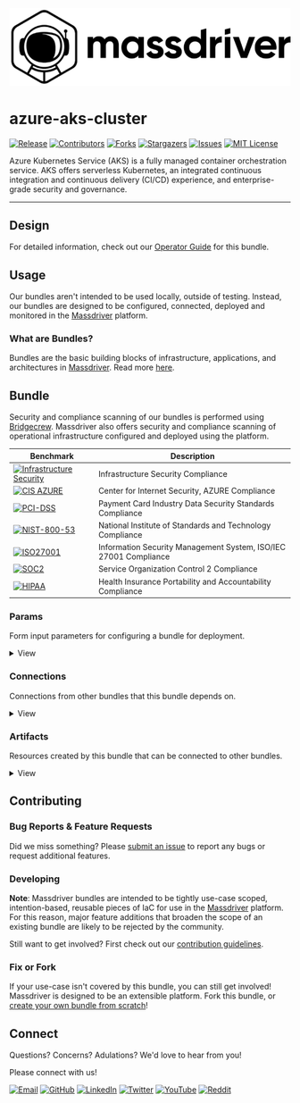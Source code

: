 [![Massdriver][logo]][website]

# azure-aks-cluster

[![Release][release_shield]][release_url]
[![Contributors][contributors_shield]][contributors_url]
[![Forks][forks_shield]][forks_url]
[![Stargazers][stars_shield]][stars_url]
[![Issues][issues_shield]][issues_url]
[![MIT License][license_shield]][license_url]


Azure Kubernetes Service (AKS) is a fully managed container orchestration service. AKS offers serverless Kubernetes, an integrated continuous integration and continuous delivery (CI/CD) experience, and enterprise-grade security and governance.


---

## Design

For detailed information, check out our [Operator Guide](operator.mdx) for this bundle.

## Usage

Our bundles aren't intended to be used locally, outside of testing. Instead, our bundles are designed to be configured, connected, deployed and monitored in the [Massdriver][website] platform.

### What are Bundles?

Bundles are the basic building blocks of infrastructure, applications, and architectures in [Massdriver][website]. Read more [here](https://docs.massdriver.cloud/concepts/bundles).

## Bundle


<!-- COMPLIANCE:START -->

Security and compliance scanning of our bundles is performed using [Bridgecrew](https://www.bridgecrew.cloud/). Massdriver also offers security and compliance scanning of operational infrastructure configured and deployed using the platform.

| Benchmark | Description |
|--------|---------------|
| [![Infrastructure Security](https://www.bridgecrew.cloud/badges/github/massdriver-cloud/azure-aks-cluster/general)](https://www.bridgecrew.cloud/link/badge?vcs=github&fullRepo=massdriver-cloud%2Fazure-aks-cluster&benchmark=INFRASTRUCTURE+SECURITY) | Infrastructure Security Compliance |
| [![CIS AZURE](https://www.bridgecrew.cloud/badges/github/massdriver-cloud/azure-aks-cluster/cis_azure)](https://www.bridgecrew.cloud/link/badge?vcs=github&fullRepo=massdriver-cloud%2Fazure-aks-cluster&benchmark=CIS+AZURE+V1.1) | Center for Internet Security, AZURE Compliance |
| [![PCI-DSS](https://www.bridgecrew.cloud/badges/github/massdriver-cloud/azure-aks-cluster/pci)](https://www.bridgecrew.cloud/link/badge?vcs=github&fullRepo=massdriver-cloud%2Fazure-aks-cluster&benchmark=PCI-DSS+V3.2) | Payment Card Industry Data Security Standards Compliance |
| [![NIST-800-53](https://www.bridgecrew.cloud/badges/github/massdriver-cloud/azure-aks-cluster/nist)](https://www.bridgecrew.cloud/link/badge?vcs=github&fullRepo=massdriver-cloud%2Fazure-aks-cluster&benchmark=NIST-800-53) | National Institute of Standards and Technology Compliance |
| [![ISO27001](https://www.bridgecrew.cloud/badges/github/massdriver-cloud/azure-aks-cluster/iso)](https://www.bridgecrew.cloud/link/badge?vcs=github&fullRepo=massdriver-cloud%2Fazure-aks-cluster&benchmark=ISO27001) | Information Security Management System, ISO/IEC 27001 Compliance |
| [![SOC2](https://www.bridgecrew.cloud/badges/github/massdriver-cloud/azure-aks-cluster/soc2)](https://www.bridgecrew.cloud/link/badge?vcs=github&fullRepo=massdriver-cloud%2Fazure-aks-cluster&benchmark=SOC2)| Service Organization Control 2 Compliance |
| [![HIPAA](https://www.bridgecrew.cloud/badges/github/massdriver-cloud/azure-aks-cluster/hipaa)](https://www.bridgecrew.cloud/link/badge?vcs=github&fullRepo=massdriver-cloud%2Fazure-aks-cluster&benchmark=HIPAA) | Health Insurance Portability and Accountability Compliance |

<!-- COMPLIANCE:END -->

### Params

Form input parameters for configuring a bundle for deployment.

<details>
<summary>View</summary>

<!-- PARAMS:START -->
## Properties

- **`cluster`** *(object)*: Configure the Kubernetes cluster.
  - **`enable_log_analytics`** *(boolean)*: Enable Log Analytics for this cluster. Default: `False`.
- **`core_services`** *(object)*: Configure core services in Kubernetes for Massdriver to manage.
  - **`azure_dns_zones`** *(array)*: Add an Azure DNS Zone associated with this cluster to allow Kubernetes to automatically manage DNS records and SSL certificates.
    - **Items** *(string)*
  - **`enable_ingress`** *(boolean)*: Enabling this will create an NGINX Ingress Controller in the cluster, allowing internet traffic to flow into web accessible services within the cluster. Default: `False`.
- **`monitoring`** *(object)*
  - **`prometheus`** *(object)*: Configuration settings for the Prometheus instances that are automatically installed into the cluster to provide monitoring capabilities.
    - **`grafana_enabled`** *(boolean)*: Install Grafana into the cluster to provide a metric visualizer. Default: `False`.
- **`node_groups`** *(object)*: The node groups that should be used for this cluster.
  - **`additional_node_groups`** *(array)*: Default: `[]`.
    - **Items** *(object)*
      - **`compute_type`** *(string)*: Compute type to use in the node group. **Changing this forces a deletion and re-creation of the node group**. Must be one of: `['General Purpose', 'Memory Optimized', 'Compute Optimized', 'Storage Optimized', 'GPU']`.
      - **`max_size`** *(number)*: Maximum number of instances in the node group. Minimum: `1`. Maximum: `1000`. Default: `10`.
      - **`min_size`** *(number)*: Minimum number of instances in the node group. Minimum: `1`. Maximum: `1000`. Default: `1`.
      - **`name`** *(string)*
  - **`default_node_group`** *(object)*: Configuration of the node group.
    - **`compute_type`** *(string)*: Compute type to use in the node group. **Changing this forces a deletion and re-creation of the node group**. Must be one of: `['General Purpose', 'Memory Optimized', 'Compute Optimized', 'Storage Optimized', 'GPU']`.
    - **`max_size`** *(number)*: Maximum number of instances in the node group. Minimum: `1`. Maximum: `1000`. Default: `10`.
    - **`min_size`** *(number)*: Minimum number of instances in the node group. Minimum: `1`. Maximum: `1000`. Default: `1`.
    - **`name`** *(string)*
## Examples

  ```json
  {
      "__name": "Development",
      "node_groups": {
          "default_node_group": {
              "compute_type": "General Purpose",
              "max_size": 10,
              "min_size": 1,
              "name": "default",
              "node_size": "Standard_D2s_v3"
          }
      }
  }
  ```

  ```json
  {
      "__name": "Production",
      "node_groups": {
          "additional_node_groups": [
              {
                  "compute_type": "General Purpose",
                  "max_size": 10,
                  "min_size": 1,
                  "name": "shared",
                  "node_size": "Standard_D8s_v3"
              }
          ],
          "default_node_group": {
              "max_size": 10,
              "min_size": 1,
              "name": "default",
              "node_size": "Standard_D8s_v3"
          }
      }
  }
  ```

  ```json
  {
      "__name": "Wizard",
      "cluster": {
          "enable_log_analytics": false
      },
      "core_services": {
          "azure_dns_zones": [],
          "enable_ingress": true
      },
      "node_groups": {
          "additional_node_groups": [],
          "default_node_group": {
              "compute_type": "General Purpose",
              "max_size": 5,
              "min_size": 1,
              "name": "default",
              "node_size": "Standard_B2s"
          }
      }
  }
  ```

<!-- PARAMS:END -->

</details>

### Connections

Connections from other bundles that this bundle depends on.

<details>
<summary>View</summary>

<!-- CONNECTIONS:START -->
## Properties

- **`azure_service_principal`** *(object)*: . Cannot contain additional properties.
  - **`data`** *(object)*
    - **`client_id`** *(string)*: A valid UUID field.

      Examples:
      ```json
      "123xyz99-ab34-56cd-e7f8-456abc1q2w3e"
      ```

    - **`client_secret`** *(string)*
    - **`subscription_id`** *(string)*: A valid UUID field.

      Examples:
      ```json
      "123xyz99-ab34-56cd-e7f8-456abc1q2w3e"
      ```

    - **`tenant_id`** *(string)*: A valid UUID field.

      Examples:
      ```json
      "123xyz99-ab34-56cd-e7f8-456abc1q2w3e"
      ```

  - **`specs`** *(object)*
- **`vnet`** *(object)*: . Cannot contain additional properties.
  - **`data`** *(object)*
    - **`infrastructure`** *(object)*
      - **`cidr`** *(string)*

        Examples:
        ```json
        "10.100.0.0/16"
        ```

        ```json
        "192.24.12.0/22"
        ```

      - **`default_subnet_id`** *(string)*: Azure Resource ID.

        Examples:
        ```json
        "/subscriptions/12345678-1234-1234-abcd-1234567890ab/resourceGroups/resource-group-name/providers/Microsoft.Network/virtualNetworks/network-name"
        ```

      - **`id`** *(string)*: Azure Resource ID.

        Examples:
        ```json
        "/subscriptions/12345678-1234-1234-abcd-1234567890ab/resourceGroups/resource-group-name/providers/Microsoft.Network/virtualNetworks/network-name"
        ```

  - **`specs`** *(object)*
    - **`azure`** *(object)*: .
      - **`region`** *(string)*: Select the Azure region you'd like to provision your resources in.
<!-- CONNECTIONS:END -->

</details>

### Artifacts

Resources created by this bundle that can be connected to other bundles.

<details>
<summary>View</summary>

<!-- ARTIFACTS:START -->
## Properties

- **`kubernetes_cluster`** *(object)*: Kubernetes cluster authentication and cloud-specific configuration. Cannot contain additional properties.
  - **`data`** *(object)*
    - **`authentication`** *(object)*
      - **`cluster`** *(object)*
        - **`certificate-authority-data`** *(string)*
        - **`server`** *(string)*
      - **`user`** *(object)*
        - **`token`** *(string)*
    - **`infrastructure`** *(object)*: Cloud specific Kubernetes configuration data.
      - **One of**
        - AWS EKS infrastructure config*object*: . Cannot contain additional properties.
          - **`arn`** *(string)*: Amazon Resource Name.

            Examples:
            ```json
            "arn:aws:rds::ACCOUNT_NUMBER:db/prod"
            ```

            ```json
            "arn:aws:ec2::ACCOUNT_NUMBER:vpc/vpc-foo"
            ```

          - **`oidc_issuer_url`** *(string)*: An HTTPS endpoint URL.

            Examples:
            ```json
            "https://example.com/some/path"
            ```

            ```json
            "https://massdriver.cloud"
            ```

        - Infrastructure Config*object*: Azure AKS Infrastructure Configuration. Cannot contain additional properties.
          - **`ari`** *(string)*: Azure Resource ID.

            Examples:
            ```json
            "/subscriptions/12345678-1234-1234-abcd-1234567890ab/resourceGroups/resource-group-name/providers/Microsoft.Network/virtualNetworks/network-name"
            ```

          - **`oidc_issuer_url`** *(string)*
        - GCP Infrastructure GRN*object*: Minimal GCP Infrastructure Config. Cannot contain additional properties.
          - **`grn`** *(string)*: GCP Resource Name (GRN).

            Examples:
            ```json
            "projects/my-project/global/networks/my-global-network"
            ```

            ```json
            "projects/my-project/regions/us-west2/subnetworks/my-subnetwork"
            ```

            ```json
            "projects/my-project/topics/my-pubsub-topic"
            ```

            ```json
            "projects/my-project/subscriptions/my-pubsub-subscription"
            ```

            ```json
            "projects/my-project/locations/us-west2/instances/my-redis-instance"
            ```

            ```json
            "projects/my-project/locations/us-west2/clusters/my-gke-cluster"
            ```

  - **`specs`** *(object)*
    - **`aws`** *(object)*: .
      - **`region`** *(string)*: AWS Region to provision in.

        Examples:
        ```json
        "us-west-2"
        ```

    - **`azure`** *(object)*: .
      - **`region`** *(string)*: Select the Azure region you'd like to provision your resources in.
    - **`gcp`** *(object)*: .
      - **`project`** *(string)*
      - **`region`** *(string)*: The GCP region to provision resources in.

        Examples:
        ```json
        "us-east1"
        ```

        ```json
        "us-east4"
        ```

        ```json
        "us-west1"
        ```

        ```json
        "us-west2"
        ```

        ```json
        "us-west3"
        ```

        ```json
        "us-west4"
        ```

        ```json
        "us-central1"
        ```

    - **`kubernetes`** *(object)*: Kubernetes distribution and version specifications.
      - **`cloud`** *(string)*: Must be one of: `['aws', 'gcp', 'azure']`.
      - **`distribution`** *(string)*: Must be one of: `['eks', 'gke', 'aks']`.
      - **`platform_version`** *(string)*
      - **`version`** *(string)*
<!-- ARTIFACTS:END -->

</details>

## Contributing

<!-- CONTRIBUTING:START -->

### Bug Reports & Feature Requests

Did we miss something? Please [submit an issue](https://github.com/massdriver-cloud/azure-aks-cluster/issues) to report any bugs or request additional features.

### Developing

**Note**: Massdriver bundles are intended to be tightly use-case scoped, intention-based, reusable pieces of IaC for use in the [Massdriver][website] platform. For this reason, major feature additions that broaden the scope of an existing bundle are likely to be rejected by the community.

Still want to get involved? First check out our [contribution guidelines](https://docs.massdriver.cloud/bundles/contributing).

### Fix or Fork

If your use-case isn't covered by this bundle, you can still get involved! Massdriver is designed to be an extensible platform. Fork this bundle, or [create your own bundle from scratch](https://docs.massdriver.cloud/bundles/development)!

<!-- CONTRIBUTING:END -->

## Connect

<!-- CONNECT:START -->

Questions? Concerns? Adulations? We'd love to hear from you!

Please connect with us!

[![Email][email_shield]][email_url]
[![GitHub][github_shield]][github_url]
[![LinkedIn][linkedin_shield]][linkedin_url]
[![Twitter][twitter_shield]][twitter_url]
[![YouTube][youtube_shield]][youtube_url]
[![Reddit][reddit_shield]][reddit_url]

<!-- markdownlint-disable -->

[logo]: https://raw.githubusercontent.com/massdriver-cloud/docs/main/static/img/logo-with-logotype-horizontal-400x110.svg
[docs]: https://docs.massdriver.cloud/?utm_source=github&utm_medium=readme&utm_campaign=azure-aks-cluster&utm_content=docs
[website]: https://www.massdriver.cloud/?utm_source=github&utm_medium=readme&utm_campaign=azure-aks-cluster&utm_content=website
[github]: https://github.com/massdriver-cloud?utm_source=github&utm_medium=readme&utm_campaign=azure-aks-cluster&utm_content=github
[slack]: https://massdriverworkspace.slack.com/?utm_source=github&utm_medium=readme&utm_campaign=azure-aks-cluster&utm_content=slack
[linkedin]: https://www.linkedin.com/company/massdriver/?utm_source=github&utm_medium=readme&utm_campaign=azure-aks-cluster&utm_content=linkedin



[contributors_shield]: https://img.shields.io/github/contributors/massdriver-cloud/azure-aks-cluster.svg?style=for-the-badge
[contributors_url]: https://github.com/massdriver-cloud/azure-aks-cluster/graphs/contributors
[forks_shield]: https://img.shields.io/github/forks/massdriver-cloud/azure-aks-cluster.svg?style=for-the-badge
[forks_url]: https://github.com/massdriver-cloud/azure-aks-cluster/network/members
[stars_shield]: https://img.shields.io/github/stars/massdriver-cloud/azure-aks-cluster.svg?style=for-the-badge
[stars_url]: https://github.com/massdriver-cloud/azure-aks-cluster/stargazers
[issues_shield]: https://img.shields.io/github/issues/massdriver-cloud/azure-aks-cluster.svg?style=for-the-badge
[issues_url]: https://github.com/massdriver-cloud/azure-aks-cluster/issues
[release_url]: https://github.com/massdriver-cloud/azure-aks-cluster/releases/latest
[release_shield]: https://img.shields.io/github/release/massdriver-cloud/azure-aks-cluster.svg?style=for-the-badge
[license_shield]: https://img.shields.io/github/license/massdriver-cloud/azure-aks-cluster.svg?style=for-the-badge
[license_url]: https://github.com/massdriver-cloud/azure-aks-cluster/blob/main/LICENSE


[email_url]: mailto:support@massdriver.cloud
[email_shield]: https://img.shields.io/badge/email-Massdriver-black.svg?style=for-the-badge&logo=mail.ru&color=000000
[github_url]: mailto:support@massdriver.cloud
[github_shield]: https://img.shields.io/badge/follow-Github-black.svg?style=for-the-badge&logo=github&color=181717
[linkedin_url]: https://linkedin.com/in/massdriver-cloud
[linkedin_shield]: https://img.shields.io/badge/follow-LinkedIn-black.svg?style=for-the-badge&logo=linkedin&color=0A66C2
[twitter_url]: https://twitter.com/massdriver?utm_source=github&utm_medium=readme&utm_campaign=azure-aks-cluster&utm_content=twitter
[twitter_shield]: https://img.shields.io/badge/follow-Twitter-black.svg?style=for-the-badge&logo=twitter&color=1DA1F2
[discourse_url]: https://community.massdriver.cloud?utm_source=github&utm_medium=readme&utm_campaign=azure-aks-cluster&utm_content=discourse
[discourse_shield]: https://img.shields.io/badge/join-Discourse-black.svg?style=for-the-badge&logo=discourse&color=000000
[youtube_url]: https://www.youtube.com/channel/UCfj8P7MJcdlem2DJpvymtaQ
[youtube_shield]: https://img.shields.io/badge/subscribe-Youtube-black.svg?style=for-the-badge&logo=youtube&color=FF0000
[reddit_url]: https://www.reddit.com/r/massdriver
[reddit_shield]: https://img.shields.io/badge/subscribe-Reddit-black.svg?style=for-the-badge&logo=reddit&color=FF4500

<!-- markdownlint-restore -->

<!-- CONNECT:END -->
